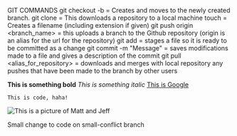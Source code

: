 GIT COMMANDS
git checkout -b = Creates and moves to the newly created branch.
git clone <url> = This downloads a repository to a local machine
touch <filename> = Creates a filename (including extension if given) 
git push origin <branch_name> = this uploads a branch to the Github repository (origin is an alias for the url for the repository)
git add <filename> = stages a file so it is ready to be committed as a change
git commit -m "Message" = saves modifications made to a file and gives a description of the commit
git pull <alias_for_repository> <branch> = downloads and merges with local repository any pushes that have been made to the branch by other users

**This is something bold**
*This is something italic*
[This is Google](http://www.google.com)

    This is code, haha!
    
![This is a picture of Matt and Jeff](https://www.dropbox.com/s/2s5zsjswb5v4zcc/Matt_Jeff_Picture.png?dl=1  "Hover text for Matt & Jeff")

Small change to code on small-conflict branch